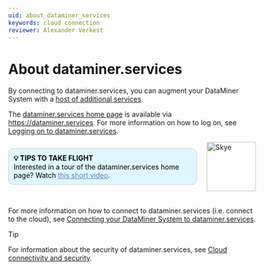 ```yaml
---
uid: about_dataminer_services
keywords: cloud connection
reviewer: Alexander Verkest
---
```


# About dataminer.services

By connecting to dataminer.services, you can augment your DataMiner System with a [host of additional services](xref:Overview_dataminer_services).

The [dataminer.services home page](xref:dataminer_services_home_page) is available via <https://dataminer.services>. For more information on how to log on, see [Logging on to dataminer.services](xref:Logging_on_to_dataminer_services).

<div style="display: flex; align-items: center; justify-content: space-between; margin: 0 auto; max-width: 100%;">
  <div style="border: 1px solid #ccc; border-radius: 10px; padding: 10px; flex-grow: 1; background-color: #DEF7FF; margin-right: 20px; color: #000000;">
    <b>💡 TIPS TO TAKE FLIGHT</b><br>
    Interested in a tour of the dataminer.services home page? Watch <a href="xref:dataminer_services_home_page" style="color: #657AB7;">this short video</a>.
  </div>
  <img src="~/images/Skye.svg" alt="Skye" style="width: 100px; flex-shrink: 0;">
</div>

<br>

For more information on how to connect to dataminer.services (i.e. connect to the cloud), see [Connecting your DataMiner System to dataminer.services](xref:Connecting_your_DataMiner_System_to_the_cloud).

> [!TIP]
> For information about the security of dataminer.services, see [Cloud connectivity and security](xref:Cloud_connectivity_and_security).
